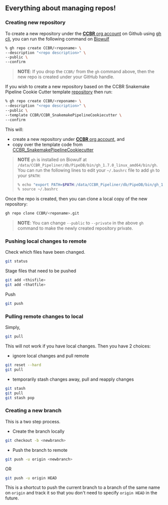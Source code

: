 ## Everything about managing repos!

### Creating new repository

To create a new repository under the [**CCBR** org account](https://github.com/CCBR) on Github using [gh cli](https://cli.github.com/), you can run the following command on [Biowulf](https://hpc.nih.gov)

```bash
% gh repo create CCBR/<reponame> \
--description "<repo description>" \
--public \
--confirm
```
> **NOTE**: If you drop the `CCBR/` from the `gh` command above, then the new repo is created under your GitHub handle. 

If you wish to create a new repository based on the CCBR Snakemake Pipeline Cookie Cutter template [repository](https://github.com/CCBR/CCBR_SnakemakePipelineCookiecutter) then run:

```bash
% gh repo create CCBR/<reponame> \
--description "<repo description>" \
--public \
--template CCBR/CCBR_SnakemakePipelineCookiecutter \
--confirm
```

This will:
 * create a new repository under [**CCBR** org account](https://github.com/CCBR), and
 * copy over the template code from [CCBR_SnakemakePipelineCookiecutter](https://github.com/CCBR/CCBR_SnakemakePipelineCookiecutter)


> **NOTE** `gh` is installed on Biowulf at `/data/CCBR_Pipeliner/db/PipeDB/bin/gh_1.7.0_linux_amd64/bin/gh`. You can run the following lines to edit your `~/.bashrc` file to add `gh` to your `$PATH`:
> ```bash
> % echo "export PATH=$PATH:/data/CCBR_Pipeliner/db/PipeDB/bin/gh_1.7.0_linux_amd64/bin" >> ~/.bashrc
> % source ~/.bashrc
> ```

Once the repo is created, then you can clone a local copy of the new repository:

```bash
gh repo clone CCBR/<reponame>.git
```

> **NOTE**: You can change `--public` to `--private` in the above `gh` command to make the newly created repository private.


### Pushing local changes to remote

Check which files have been changed.

```bash
git status
```

Stage files that need to be pushed
```bash
git add <thisfile>
git add <thatfile>
```

Push
```bash
git push
```

### Pulling remote changes to local

Simply,
```bash
git pull
```

This will not work if you have local changes. Then you have 2 choices:

- ignore local changes and pull remote
```bash
git reset --hard
git pull
```
- temporarily stash changes away, pull and reapply changes
```bash
git stash
git pull
git stash pop
```

### Creating a new branch

This is a two step process.

  * Create the branch locally
```bash
git checkout -b <newbranch>
```

 * Push the branch to remote
```bash
git push -u origin <newbranch>
```
OR
```bash
git push -u origin HEAD
```
This is a shortcut to push the current branch to a branch of the same name on `origin` and track it so that you don't need to specify `origin HEAD` in the future.
